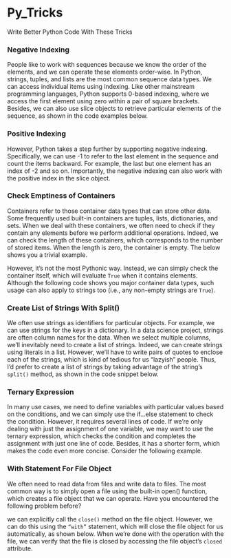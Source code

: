 # Py_Tricks
Write Better Python Code With These Tricks
### Negative Indexing
People like to work with sequences because we know the order of the elements, and we can operate these elements order-wise. In Python, strings, tuples, and lists are the most common sequence data types. We can access individual items using indexing. Like other mainstream programming languages, Python supports 0-based indexing, where we access the first element using zero within a pair of square brackets. Besides, we can also use slice objects to retrieve particular elements of the sequence, as shown in the code examples below.

### Positive Indexing
However, Python takes a step further by supporting negative indexing. Specifically, we can use -1 to refer to the last element in the sequence and count the items backward. For example, the last but one element has an index of -2 and so on. Importantly, the negative indexing can also work with the positive index in the slice object.

### Check Emptiness of Containers
Containers refer to those container data types that can store other data. Some frequently used built-in containers are tuples, lists, dictionaries, and sets. When we deal with these containers, we often need to check if they contain any elements before we perform additional operations. Indeed, we can check the length of these containers, which corresponds to the number of stored items. When the length is zero, the container is empty. The below shows you a trivial example.

However, it’s not the most Pythonic way. Instead, we can simply check the container itself, which will evaluate `True` when it contains elements. Although the following code shows you major container data types, such usage can also apply to strings too (i.e., any non-empty strings are `True`).

### Create List of Strings With Split()

We often use strings as identifiers for particular objects. For example, we can use strings for the keys in a dictionary. In a data science project, strings are often column names for the data. When we select multiple columns, we’ll inevitably need to create a list of strings. Indeed, we can create strings using literals in a list. However, we’ll have to write pairs of quotes to enclose each of the strings, which is kind of tedious for us “lazyish” people. Thus, I’d prefer to create a list of strings by taking advantage of the string’s `split()` method, as shown in the code snippet below.


###  Ternary Expression

In many use cases, we need to define variables with particular values based on the conditions, and we can simply use the if…else statement to check the condition. However, it requires several lines of code. If we’re only dealing with just the assignment of one variable, we may want to use the ternary expression, which checks the condition and completes the assignment with just one line of code. Besides, it has a shorter form, which makes the code even more concise. Consider the following example.

### With Statement For File Object

We often need to read data from files and write data to files. The most common way is to simply open a file using the built-in open() function, which creates a file object that we can operate. Have you encountered the following problem before?

 we can explicitly call the `close()` method on the file object. However, we can do this using the `“with”` statement, which will close the file object for us automatically, as shown below. When we’re done with the operation with the file, we can verify that the file is closed by accessing the file object’s `closed `attribute.

